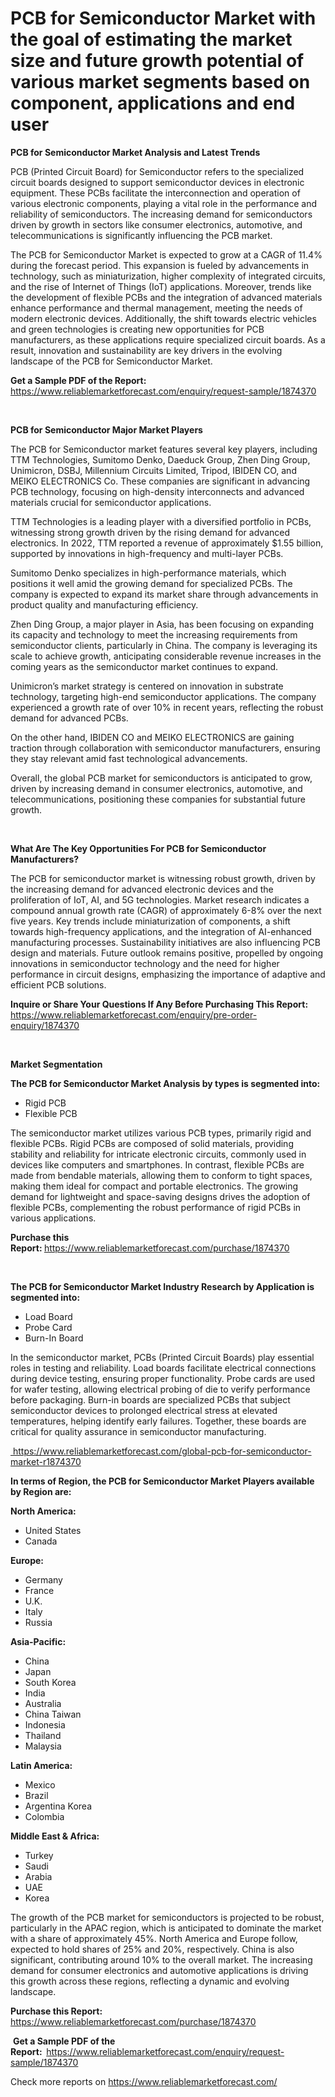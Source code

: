 <p><h1>PCB for Semiconductor Market with the goal of estimating the market size and future growth potential of various market segments based on component, applications and end user</h1></p><p><strong>PCB for Semiconductor Market Analysis and Latest Trends</strong></p>
<p><p>PCB (Printed Circuit Board) for Semiconductor refers to the specialized circuit boards designed to support semiconductor devices in electronic equipment. These PCBs facilitate the interconnection and operation of various electronic components, playing a vital role in the performance and reliability of semiconductors. The increasing demand for semiconductors driven by growth in sectors like consumer electronics, automotive, and telecommunications is significantly influencing the PCB market.</p><p>The PCB for Semiconductor Market is expected to grow at a CAGR of 11.4% during the forecast period. This expansion is fueled by advancements in technology, such as miniaturization, higher complexity of integrated circuits, and the rise of Internet of Things (IoT) applications. Moreover, trends like the development of flexible PCBs and the integration of advanced materials enhance performance and thermal management, meeting the needs of modern electronic devices. Additionally, the shift towards electric vehicles and green technologies is creating new opportunities for PCB manufacturers, as these applications require specialized circuit boards. As a result, innovation and sustainability are key drivers in the evolving landscape of the PCB for Semiconductor Market.</p></p>
<p><strong>Get a Sample PDF of the Report:&nbsp;</strong> <a href="https://www.reliablemarketforecast.com/enquiry/request-sample/1874370?utm_campaign=2124&utm_medium=2&utm_source=Github&utm_content=ia&utm_term=13022025&utm_id=pcb-for-semiconductor">https://www.reliablemarketforecast.com/enquiry/request-sample/1874370</a></p>
<p>&nbsp;</p>
<p><strong>PCB for Semiconductor Major Market Players</strong></p>
<p><p>The PCB for Semiconductor market features several key players, including TTM Technologies, Sumitomo Denko, Daeduck Group, Zhen Ding Group, Unimicron, DSBJ, Millennium Circuits Limited, Tripod, IBIDEN CO, and MEIKO ELECTRONICS Co. These companies are significant in advancing PCB technology, focusing on high-density interconnects and advanced materials crucial for semiconductor applications.</p><p>TTM Technologies is a leading player with a diversified portfolio in PCBs, witnessing strong growth driven by the rising demand for advanced electronics. In 2022, TTM reported a revenue of approximately $1.55 billion, supported by innovations in high-frequency and multi-layer PCBs.</p><p>Sumitomo Denko specializes in high-performance materials, which positions it well amid the growing demand for specialized PCBs. The company is expected to expand its market share through advancements in product quality and manufacturing efficiency.</p><p>Zhen Ding Group, a major player in Asia, has been focusing on expanding its capacity and technology to meet the increasing requirements from semiconductor clients, particularly in China. The company is leveraging its scale to achieve growth, anticipating considerable revenue increases in the coming years as the semiconductor market continues to expand.</p><p>Unimicron’s market strategy is centered on innovation in substrate technology, targeting high-end semiconductor applications. The company experienced a growth rate of over 10% in recent years, reflecting the robust demand for advanced PCBs.</p><p>On the other hand, IBIDEN CO and MEIKO ELECTRONICS are gaining traction through collaboration with semiconductor manufacturers, ensuring they stay relevant amid fast technological advancements. </p><p>Overall, the global PCB market for semiconductors is anticipated to grow, driven by increasing demand in consumer electronics, automotive, and telecommunications, positioning these companies for substantial future growth.</p></p>
<p>&nbsp;</p>
<p><strong>What Are The Key Opportunities For PCB for Semiconductor Manufacturers?</strong></p>
<p><p>The PCB for semiconductor market is witnessing robust growth, driven by the increasing demand for advanced electronic devices and the proliferation of IoT, AI, and 5G technologies. Market research indicates a compound annual growth rate (CAGR) of approximately 6-8% over the next five years. Key trends include miniaturization of components, a shift towards high-frequency applications, and the integration of AI-enhanced manufacturing processes. Sustainability initiatives are also influencing PCB design and materials. Future outlook remains positive, propelled by ongoing innovations in semiconductor technology and the need for higher performance in circuit designs, emphasizing the importance of adaptive and efficient PCB solutions.</p></p>
<p><strong>Inquire or Share Your Questions If Any Before Purchasing This Report:</strong> <a href="https://www.reliablemarketforecast.com/enquiry/pre-order-enquiry/1874370?utm_campaign=2124&utm_medium=2&utm_source=Github&utm_content=ia&utm_term=13022025&utm_id=pcb-for-semiconductor">https://www.reliablemarketforecast.com/enquiry/pre-order-enquiry/1874370</a></p>
<p>&nbsp;</p>
<p><strong>Market Segmentation</strong></p>
<p><strong>The PCB for Semiconductor Market Analysis by types is segmented into:</strong></p>
<p><ul><li>Rigid PCB</li><li>Flexible PCB</li></ul></p>
<p><p>The semiconductor market utilizes various PCB types, primarily rigid and flexible PCBs. Rigid PCBs are composed of solid materials, providing stability and reliability for intricate electronic circuits, commonly used in devices like computers and smartphones. In contrast, flexible PCBs are made from bendable materials, allowing them to conform to tight spaces, making them ideal for compact and portable electronics. The growing demand for lightweight and space-saving designs drives the adoption of flexible PCBs, complementing the robust performance of rigid PCBs in various applications.</p></p>
<p><strong>Purchase this Report:&nbsp;</strong><a href="https://www.reliablemarketforecast.com/purchase/1874370?utm_campaign=2124&utm_medium=2&utm_source=Github&utm_content=ia&utm_term=13022025&utm_id=pcb-for-semiconductor">https://www.reliablemarketforecast.com/purchase/1874370</a></p>
<p>&nbsp;</p>
<p><strong>The PCB for Semiconductor Market Industry Research by Application is segmented into:</strong></p>
<p><ul><li>Load Board</li><li>Probe Card</li><li>Burn-In Board</li></ul></p>
<p><p>In the semiconductor market, PCBs (Printed Circuit Boards) play essential roles in testing and reliability. Load boards facilitate electrical connections during device testing, ensuring proper functionality. Probe cards are used for wafer testing, allowing electrical probing of die to verify performance before packaging. Burn-in boards are specialized PCBs that subject semiconductor devices to prolonged electrical stress at elevated temperatures, helping identify early failures. Together, these boards are critical for quality assurance in semiconductor manufacturing.</p></p>
<p><a href="https://www.reliablemarketforecast.com/global-pcb-for-semiconductor-market-r1874370?utm_campaign=2124&utm_medium=2&utm_source=Github&utm_content=ia&utm_term=13022025&utm_id=pcb-for-semiconductor">&nbsp;https://www.reliablemarketforecast.com/global-pcb-for-semiconductor-market-r1874370</a></p>
<p><strong>In terms of Region, the PCB for Semiconductor Market Players available by Region are:</strong></p>
<p>
    <p> <strong> North America: </strong>
        <ul>
            <li>United States</li>
            <li>Canada</li>
        </ul>
        </p> 
    <p> <strong> Europe: </strong>
        <ul>
            <li>Germany</li>
            <li>France</li>
            <li>U.K.</li>
            <li>Italy</li>
            <li>Russia</li>
        </ul>
        </p> 
    <p> <strong> Asia-Pacific: </strong>
        <ul>
            <li>China</li>
            <li>Japan</li>
            <li>South Korea</li>
            <li>India</li>
            <li>Australia</li>
            <li>China Taiwan</li>
            <li>Indonesia</li>
            <li>Thailand</li>
            <li>Malaysia</li>
        </ul>
        </p> 
    <p> <strong> Latin America: </strong>
        <ul>
            <li>Mexico</li>
            <li>Brazil</li>
            <li>Argentina Korea</li>
            <li>Colombia</li>
        </ul>
        </p> 
    <p> <strong> Middle East & Africa: </strong>
        <ul>
            <li>Turkey</li>
            <li>Saudi</li>
            <li>Arabia</li>
            <li>UAE</li>
            <li>Korea</li>
        </ul>
    </p>
    </p>
<p><p>The growth of the PCB market for semiconductors is projected to be robust, particularly in the APAC region, which is anticipated to dominate the market with a share of approximately 45%. North America and Europe follow, expected to hold shares of 25% and 20%, respectively. China is also significant, contributing around 10% to the overall market. The increasing demand for consumer electronics and automotive applications is driving this growth across these regions, reflecting a dynamic and evolving landscape.</p></p>
<p><strong>Purchase this Report: </strong><a href="https://www.reliablemarketforecast.com/purchase/1874370?utm_campaign=2124&utm_medium=2&utm_source=Github&utm_content=ia&utm_term=13022025&utm_id=pcb-for-semiconductor">https://www.reliablemarketforecast.com/purchase/1874370</a></p>
<p>&nbsp;<strong>Get a Sample PDF of the Report:&nbsp;&nbsp;</strong><a href="https://www.reliablemarketforecast.com/enquiry/request-sample/1874370?utm_campaign=2124&utm_medium=2&utm_source=Github&utm_content=ia&utm_term=13022025&utm_id=pcb-for-semiconductor">https://www.reliablemarketforecast.com/enquiry/request-sample/1874370</a></p>
<p><strong></strong></p>
<p>Check more reports on <a href="https://www.reliablemarketforecast.com/?utm_campaign=2124&utm_medium=2&utm_source=Github&utm_content=ia&utm_term=13022025&utm_id=pcb-for-semiconductor">https://www.reliablemarketforecast.com/</a></p>